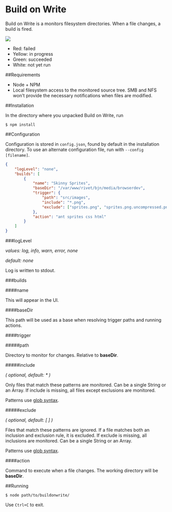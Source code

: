 Build on Write
==============

Build on Write is a monitors filesystem directories. When a file changes, a build is fired.

<img src="https://aldaviva.com/portfolio/artwork/buildonwrite.png" />

- Red: failed
- Yellow: in progress
- Green: succeeded
- White: not yet run

##Requirements

- Node + NPM
- Local filesystem access to the monitored source tree. SMB and NFS won't provide the necessary notifications when files are modified.

##Installation

In the directory where you unpacked Build on Write, run

	$ npm install

##Configuration

Configuration is stored in `config.json`, found by default in the installation directory. To use an alternate configuration file, run with `--config [filename]`.

```json
{
	"logLevel": "none",
	"builds": [
		{
			"name": "Skinny Sprites",
			"baseDir": "/var/www/rivet/bjn/media/browserdev",
			"trigger": {
				"path": "src/images",
				"include": "*.png",
				"exclude": ["sprites.png", "sprites.png.uncompressed.png"]
			},
			"action": "ant sprites css html"
		}
	]
}
```

###logLevel

*values: log, info, warn, error, none*

*default: none*

Log is written to stdout.

###builds

####name

This will appear in the UI.

####baseDir

This path will be used as a base when resolving trigger paths and running actions.

####trigger

#####path

Directory to monitor for changes. Relative to **baseDir**.

#####include

*( optional, default: * )*

Only files that match these patterns are monitored. Can be a single String or an Array. If include is missing, all files except exclusions are monitored.

Patterns use [glob syntax](https://github.com/isaacs/minimatch).

#####exclude

*( optional, default: [ ] )*

Files that match these patterns are ignored. If a file matches both an inclusion and exclusion rule, it is excluded. If exclude is missing, all inclusions are monitored. Can be a single String or an Array.

Patterns use [glob syntax](https://github.com/isaacs/minimatch).

####action

Command to execute when a file changes. The working directory will be **baseDir**.

##Running

	$ node path/to/buildonwrite/

Use `Ctrl+C` to exit.